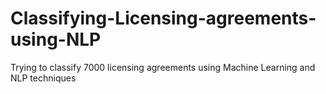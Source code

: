 # Classifying-Licensing-agreements-using-NLP
Trying to classify 7000 licensing agreements using Machine Learning and NLP techniques
